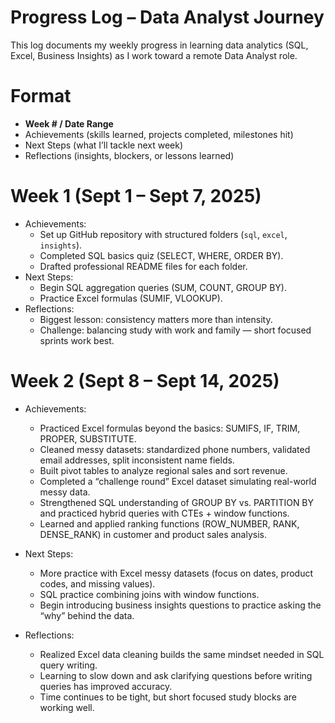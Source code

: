 # Progress Log – Data Analyst Journey

This log documents my weekly progress in learning data analytics (SQL, Excel, Business Insights) as I work toward a remote Data Analyst role.

# Format
- **Week # / Date Range**
- Achievements (skills learned, projects completed, milestones hit)
- Next Steps (what I’ll tackle next week)
- Reflections (insights, blockers, or lessons learned)

# Week 1 (Sept 1 – Sept 7, 2025)
- Achievements:
  - Set up GitHub repository with structured folders (`sql`, `excel`, `insights`).
  - Completed SQL basics quiz (SELECT, WHERE, ORDER BY).
  - Drafted professional README files for each folder.
- Next Steps:
  - Begin SQL aggregation queries (SUM, COUNT, GROUP BY).
  - Practice Excel formulas (SUMIF, VLOOKUP).
- Reflections:
  - Biggest lesson: consistency matters more than intensity.
  - Challenge: balancing study with work and family — short focused sprints work best.

# Week 2 (Sept 8 – Sept 14, 2025)

- Achievements:
  - Practiced Excel formulas beyond the basics: SUMIFS, IF, TRIM, PROPER, SUBSTITUTE.
  - Cleaned messy datasets: standardized phone numbers, validated email addresses, split inconsistent name fields.
  - Built pivot tables to analyze regional sales and sort revenue.
  - Completed a “challenge round” Excel dataset simulating real-world messy data.
  - Strengthened SQL understanding of GROUP BY vs. PARTITION BY and practiced hybrid queries with CTEs + window functions.
  - Learned and applied ranking functions (ROW_NUMBER, RANK, DENSE_RANK) in customer and product sales analysis.
- Next Steps:
  - More practice with Excel messy datasets (focus on dates, product codes, and missing values).
  - SQL practice combining joins with window functions.
  - Begin introducing business insights questions to practice asking the “why” behind the data.

- Reflections:
  - Realized Excel data cleaning builds the same mindset needed in SQL query writing.
  - Learning to slow down and ask clarifying questions before writing queries has improved accuracy.
  - Time continues to be tight, but short focused study blocks are working well.


